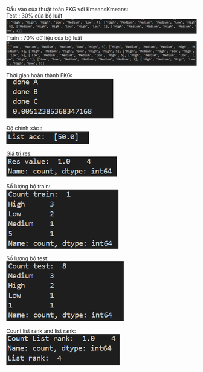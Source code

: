 Đầu vào của thuật toán FKG với KmeansKmeans: <br>
Test : 30% của bộ luật <br>
![alt text](image-8.png)
Train : 70% dữ liệu của bộ luật <br>
![alt text](image-9.png)

Thời gian hoàn thành FKG:<br>
![alt text](image-10.png)

Độ chính xác :<br>
![alt text](image-11.png)

Giá trị res:<br>
![alt text](image-12.png)

Số lượng bộ train:<br>
![alt text](image-13.png)

Số lượng bộ test:<br>
![alt text](image-14.png)

Count list rank and list rank:<br>
![alt text](image-15.png)